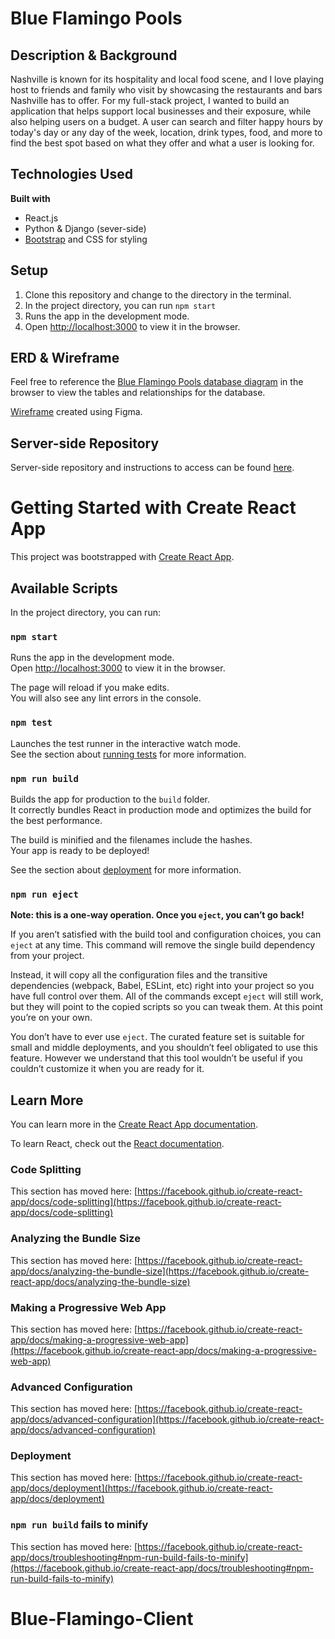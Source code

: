 # Blue Flamingo Pools

## Description & Background

Nashville is known for its hospitality and local food scene, and I love playing host to friends and family who visit by showcasing the restaurants and bars Nashville has to offer. For my full-stack project, I wanted to build an application that helps support local businesses and their exposure, while also helping users on a budget. A user can search and filter happy hours by today's day or any day of the week, location, drink types, food, and more to find the best spot based on what they offer and what a user is looking for.

## Technologies Used

<b>Built with</b>
- React.js
- Python & Django (sever-side)
- [Bootstrap](https://getbootstrap.com/) and CSS for styling

## Setup

1. Clone this repository and change to the directory in the terminal.
2. In the project directory, you can run `npm start`
3. Runs the app in the development mode.
4. Open [http://localhost:3000](http://localhost:3000) to view it in the browser.

## ERD & Wireframe

Feel free to reference the [Blue Flamingo Pools database diagram](https://dbdiagram.io/d/60bf9eecb29a09603d1886e8) in the browser to view the tables and relationships for the database.

[Wireframe](https://www.figma.com/file/CE23GGztli8I5MzHiJMtau/Blue-Flamingo-Pool-Care?node-id=0%3A1) created using Figma.

## Server-side Repository

Server-side repository and instructions to access can be found [here](https://github.com/daprieu/Blue-Flamingo-Server).


# Getting Started with Create React App

This project was bootstrapped with [Create React App](https://github.com/facebook/create-react-app).

## Available Scripts

In the project directory, you can run:

### `npm start`

Runs the app in the development mode.\
Open [http://localhost:3000](http://localhost:3000) to view it in the browser.

The page will reload if you make edits.\
You will also see any lint errors in the console.

### `npm test`

Launches the test runner in the interactive watch mode.\
See the section about [running tests](https://facebook.github.io/create-react-app/docs/running-tests) for more information.

### `npm run build`

Builds the app for production to the `build` folder.\
It correctly bundles React in production mode and optimizes the build for the best performance.

The build is minified and the filenames include the hashes.\
Your app is ready to be deployed!

See the section about [deployment](https://facebook.github.io/create-react-app/docs/deployment) for more information.

### `npm run eject`

**Note: this is a one-way operation. Once you `eject`, you can’t go back!**

If you aren’t satisfied with the build tool and configuration choices, you can `eject` at any time. This command will remove the single build dependency from your project.

Instead, it will copy all the configuration files and the transitive dependencies (webpack, Babel, ESLint, etc) right into your project so you have full control over them. All of the commands except `eject` will still work, but they will point to the copied scripts so you can tweak them. At this point you’re on your own.

You don’t have to ever use `eject`. The curated feature set is suitable for small and middle deployments, and you shouldn’t feel obligated to use this feature. However we understand that this tool wouldn’t be useful if you couldn’t customize it when you are ready for it.

## Learn More

You can learn more in the [Create React App documentation](https://facebook.github.io/create-react-app/docs/getting-started).

To learn React, check out the [React documentation](https://reactjs.org/).

### Code Splitting

This section has moved here: [https://facebook.github.io/create-react-app/docs/code-splitting](https://facebook.github.io/create-react-app/docs/code-splitting)

### Analyzing the Bundle Size

This section has moved here: [https://facebook.github.io/create-react-app/docs/analyzing-the-bundle-size](https://facebook.github.io/create-react-app/docs/analyzing-the-bundle-size)

### Making a Progressive Web App

This section has moved here: [https://facebook.github.io/create-react-app/docs/making-a-progressive-web-app](https://facebook.github.io/create-react-app/docs/making-a-progressive-web-app)

### Advanced Configuration

This section has moved here: [https://facebook.github.io/create-react-app/docs/advanced-configuration](https://facebook.github.io/create-react-app/docs/advanced-configuration)

### Deployment

This section has moved here: [https://facebook.github.io/create-react-app/docs/deployment](https://facebook.github.io/create-react-app/docs/deployment)

### `npm run build` fails to minify

This section has moved here: [https://facebook.github.io/create-react-app/docs/troubleshooting#npm-run-build-fails-to-minify](https://facebook.github.io/create-react-app/docs/troubleshooting#npm-run-build-fails-to-minify)
# Blue-Flamingo-Client
